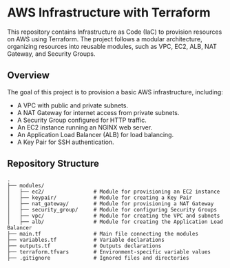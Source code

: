 # AWS Infrastructure with Terraform

This repository contains Infrastructure as Code (IaC) to provision resources on AWS using Terraform. The project follows a modular architecture, organizing resources into reusable modules, such as VPC, EC2, ALB, NAT Gateway, and Security Groups.

## **Overview**

The goal of this project is to provision a basic AWS infrastructure, including:
- A VPC with public and private subnets.
- A NAT Gateway for internet access from private subnets.
- A Security Group configured for HTTP traffic.
- An EC2 instance running an NGINX web server.
- An Application Load Balancer (ALB) for load balancing.
- A Key Pair for SSH authentication.

## **Repository Structure**

```plaintext
.
├── modules/
│   ├── ec2/                # Module for provisioning an EC2 instance
│   ├── keypair/            # Module for creating a Key Pair
│   ├── nat_gateway/        # Module for provisioning a NAT Gateway
│   ├── security_group/     # Module for configuring Security Groups
│   ├── vpc/                # Module for creating the VPC and subnets
│   ├── alb/                # Module for creating the Application Load Balancer
├── main.tf                 # Main file connecting the modules
├── variables.tf            # Variable declarations
├── outputs.tf              # Outputs declarations
├── terraform.tfvars        # Environment-specific variable values
├── .gitignore              # Ignored files and directories
